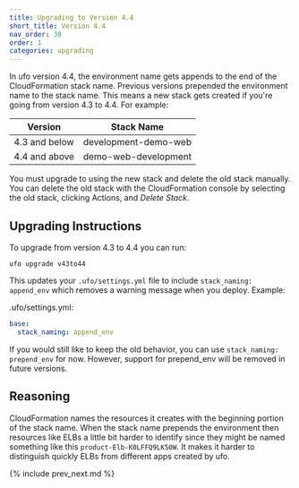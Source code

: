 ```yaml
---
title: Upgrading to Version 4.4
short_title: Version 4.4
nav_order: 30
order: 1
categories: upgrading
---
```


In ufo version 4.4, the environment name gets appends to the end of the CloudFormation stack name.  Previous versions prepended the environment name to the stack name. This means a new stack gets created if you're going from version 4.3 to 4.4. For example:

Version | Stack Name
--- | ---
4.3 and below | development-demo-web
4.4 and above | demo-web-development

You must upgrade to using the new stack and delete the old stack manually.  You can delete the old stack with the CloudFormation console by selecting the old stack, clicking Actions, and *Delete Stack*.

## Upgrading Instructions

To upgrade from version 4.3 to 4.4 you can run:

    ufo upgrade v43to44

This updates your `.ufo/settings.yml` file to include `stack_naming: append_env` which removes a warning message when you deploy. Example:

.ufo/settings.yml:

```yaml
base:
  stack_naming: append_env
```

If you would still like to keep the old behavior, you can use `stack_naming: prepend_env` for now. However, support for prepend_env will be removed in future versions.

## Reasoning

CloudFormation names the resources it creates with the beginning portion of the stack name. When the stack name prepends the environment then resources like ELBs a little bit harder to identify since they might be named something like this `product-Elb-K0LFFQ9LK50W`. It makes it harder to distinguish quickly ELBs from different apps created by ufo.

{% include prev_next.md %}